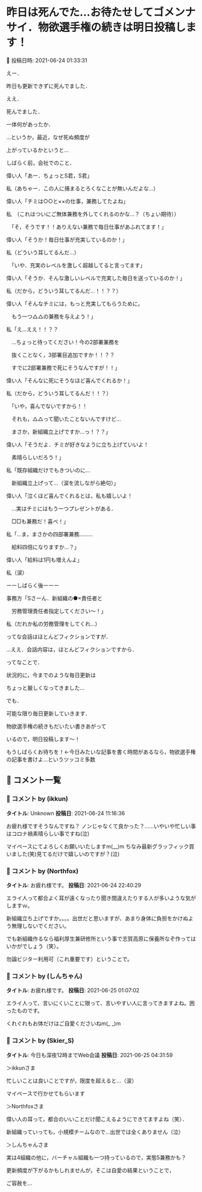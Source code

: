 # 昨日は死んでた…お待たせしてゴメンナサイ．物欲選手権の続きは明日投稿します！

📅 投稿日時: 2021-06-24 01:33:31

えー．


昨日も更新できずに死んでました．


ええ．


死んでました．


一体何があったか．





…というか，最近，なぜ死ぬ頻度が


上がっているかというと…





しばらく前，会社でのこと．





偉い人「あー．ちょっとS君，S君」





私（あちゃー．この人に捕まるとろくなことが無いんだよな…）





偉い人「チミは○○と××の仕事，兼務してたよね」





私　（これはついにご無体兼務を外してくれるのかな…？（ちょい期待））


　「そ，そうです！！ありえない兼務で毎日仕事があふれてます！」





偉い人「そうか！毎日仕事が充実しているのか！」





私（どういう耳してるんだ…）


　「いや．充実のレベルを激しく超越してると言ってます」





偉い人「そうか．そんな激しいレベルで充実した毎日を送っているのか！」





私（だから，どういう耳してるんだ…！！？？）





偉い人「そんなチミには，もっと充実してもらうために，


　もう一つ△△の兼務を与えよう！」





私「え…ええ！！？？


　…ちょっと待ってください！今の2部署兼務を


　抜くことなく，3部署目追加ですか！！？？


　すでに2部署兼務で死にそうなんですが！！」





偉い人「そんなに死にそうなほど喜んでくれるか！」





私（だから，どういう耳してるんだ！！？）


　「いや，喜んでないですから！！


　それも，△△って聞いたことないんですけど…


　まさか，新組織立上げですか…っ！？？」





偉い人「そうだよ．チミが好きなように立ち上げていいよ！


　素晴らしいだろう！」





私「既存組織だけでもきついのに…


　新組織立上げって…（涙を流しながら絶句）」





偉い人「泣くほど喜んでくれるとは，私も嬉しいよ！


　…実はチミにはもう一つプレゼントがある．


　□□も兼務だ！喜べ！」





私「…ま，まさかの四部署兼務………


　給料四倍になりますか…？」





偉い人「給料は1円も増えんよ」





私（涙）





ーーしばらく後ーーー


事務方「Sさーん．新組織の●×責任者と


　労務管理責任者指定してください～！」





私（だれか私の労務管理をしてくれ…）





ってな会話はほとんどフィクションですが．


…ええ．会話内容は，ほとんどフィクションですから．





ってなことで．


状況的に，今までのような毎日更新は


ちょっと厳しくなってきました…





でも．


可能な限り毎日更新していきます．





物欲選手権の続きもだいたい書きあがって


いるので，明日投稿します～！


もうしばらくお待ちを！←今日みたいな記事を書く時間があるなら，物欲選手権の記事を書けよ…というツッコミ多数

## 💬 コメント一覧

### 💬 コメント by (ikkun)
**タイトル**: Unknown
**投稿日**: 2021-06-24 11:16:36

お疲れ様ですそうなんですね？ ノンじゃなくて良かった？……いやいや忙しい事はコロナ禍素晴らしい事ですね(泣)  



マイペースにてよろしくお願いいたしますm(__)m ちなみ最新グラッフィック買いました(笑)見てるだけで嬉しいのですが？(泣)

### 💬 コメント by (Northfox)
**タイトル**: お疲れ様です。
**投稿日**: 2021-06-24 22:40:29

エライ人って都合よく耳が遠くなったり聞き間違えたりする人が多いような気がしますｗ。

新組織立ち上げですか。。。。出世だと思いますが、あまり身体に負担をかけぬよう無理しないでください。



でも新組織作るなら福利厚生兼研修所という事で志賀高原に保養所なぞ作ってはいかがでしょう（笑）。

勿論ビジター利用可（これ重要です）ということで。

### 💬 コメント by (しんちゃん)
**タイトル**: お疲れ様です。
**投稿日**: 2021-06-25 01:07:02

エライ人って、言いにくいことに限って、言いやすい人に言ってきますよね。困ったものです。

くれぐれもお体だけはご自愛くださいねm(_ _)m

### 💬 コメント by (Skier_S)
**タイトル**: 今日も深夜12時までWeb会議
**投稿日**: 2021-06-25 04:31:59

＞ikkunさま

忙しいことは良いことですが，限度を超えると…（涙）

マイペースで行かせてもらいます



＞Northfoxさま

偉い人の耳って，都合のいいことだけ聞こえるようにできてますよね（笑）．

新組織っていっても，小規模チームなので…出世では全くありません（泣）



＞しんちゃんさま

実は4組織の他に，バーチャル組織も一つ持っているので，実態5兼務かも？

更新頻度が下がるかもしれませんが，そこは自愛の結果ということで，

ご容赦を…


